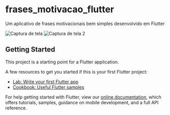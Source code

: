 # frases_motivacao_flutter

 Um aplicativo de frases motivacionais bem simples desenvolvido em Flutter
 
 ![Captura de tela](https://user-images.githubusercontent.com/64797599/179236966-fbd6a9e2-a4dd-461e-b0df-82c89657f62f.png)
![Captura de tela 2](https://user-images.githubusercontent.com/64797599/179236921-aed58944-c88e-4de7-9893-5c45ec8c8f89.png)



## Getting Started

This project is a starting point for a Flutter application.

A few resources to get you started if this is your first Flutter project:

- [Lab: Write your first Flutter app](https://flutter.dev/docs/get-started/codelab)
- [Cookbook: Useful Flutter samples](https://flutter.dev/docs/cookbook)

For help getting started with Flutter, view our
[online documentation](https://flutter.dev/docs), which offers tutorials,
samples, guidance on mobile development, and a full API reference.
